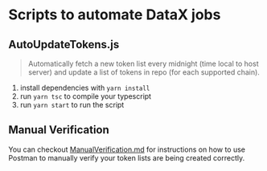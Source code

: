 # Scripts to automate DataX jobs

## AutoUpdateTokens.js

> Automatically fetch a new token list every midnight (time local to host server) and update a list of tokens in repo (for each supported chain).

1. install dependencies with `yarn install`
2. run `yarn tsc` to compile your typescript
3. run `yarn start` to run the script


## Manual Verification

You can checkout [ManualVerification.md](ManualVerification.md) for instructions on how to use Postman to manually verify your token lists are being created correctly.

